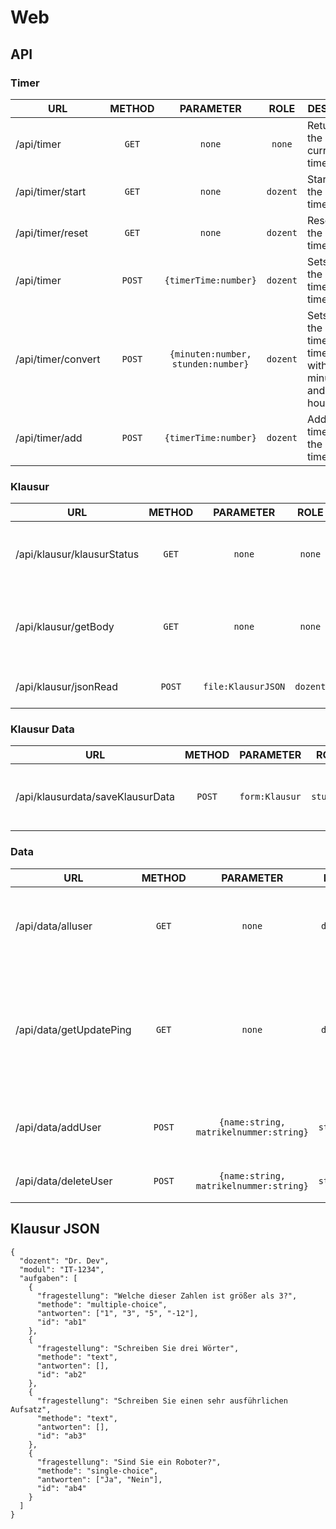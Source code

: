 # Web

## API

### Timer
| URL                | METHOD |             PARAMETER              |   ROLE   | DESCR.                                     |                                    RETURN                                     |
|--------------------|:------:|:----------------------------------:|:--------:|--------------------------------------------|:-----------------------------------------------------------------------------:|
| /api/timer         | `GET`  |               `none`               |  `none`  | Returns the current timer                  | ```{timerRemain:Date, timeOffset:number, finished:boolean, status:boolean}``` |
| /api/timer/start   | `GET`  |               `none`               | `dozent` | Starts the timer                           |                                    `none`                                     |
| /api/timer/reset   | `GET`  |               `none`               | `dozent` | Resets the timer                           |                                    `none`                                     |
| /api/timer         | `POST` |        `{timerTime:number}`        | `dozent` | Sets the timer time                        |                                    `none`                                     |
| /api/timer/convert | `POST` | `{minuten:number, stunden:number}` | `dozent` | Sets the timer time with minutes and hours |                                    `none`                                     |
| /api/timer/add     | `POST` |        `{timerTime:number}`        | `dozent` | Adds time to the timer                     |                                    `none`                                     |

### Klausur
| URL                        | METHOD |     PARAMETER      |   ROLE   | DESCR.                                |          RETURN           |
|----------------------------|:------:|:------------------:|:--------:|---------------------------------------|:-------------------------:|
| /api/klausur/klausurStatus | `GET`  |       `none`       |  `none`  | Returns if the klausur is started     | `{klausurStatus:boolean}` |
| /api/klausur/getBody       | `GET`  |       `none`       |  `none`  | Returns the body for the Klausur html |      `<html></html>`      |
| /api/klausur/jsonRead      | `POST` | `file:KlausurJSON` | `dozent` | Uploads the Klausur                   |          `none`           |

### Klausur Data
| URL                              | METHOD |   PARAMETER    |   ROLE    | DESCR.                       | RETURN |
|----------------------------------|:------:|:--------------:|:---------:|------------------------------|:------:|
| /api/klausurdata/saveKlausurData | `POST` | `form:Klausur` | `student` | Sends the filled out Klausur | `none` |

### Data
| URL                     | METHOD |               PARAMETER                |   ROLE    | DESCR.                                                                 |                    RETURN                     |
|-------------------------|:------:|:--------------------------------------:|:---------:|------------------------------------------------------------------------|:---------------------------------------------:|
| /api/data/alluser       | `GET`  |                 `none`                 | `dozent`  | Returns all user (should be only for this klausur)                     |               `[{userSchema}]`                |
| /api/data/getUpdatePing | `GET`  |                 `none`                 | `dozent`  | Returns ping that users have changed (should be only for this klausur) |            `{updatePing:boolean}`             |
| /api/data/addUser       | `POST` | `{name:string, matrikelnummer:string}` | `student` | Adds a new student to klausur                                          | `{'Registrierung erfolgreich abgeschlossen'}` |
| /api/data/deleteUser    | `POST` | `{name:string, matrikelnummer:string}` | `student` | Deletes a student                                                      |        `{'User existiert nicht mehr'}`        |

## Klausur JSON
```
{
  "dozent": "Dr. Dev",
  "modul": "IT-1234",
  "aufgaben": [
    {
      "fragestellung": "Welche dieser Zahlen ist größer als 3?",
      "methode": "multiple-choice",
      "antworten": ["1", "3", "5", "-12"],
      "id": "ab1"
    },
    {
      "fragestellung": "Schreiben Sie drei Wörter",
      "methode": "text",
      "antworten": [],
      "id": "ab2"
    },
    {
      "fragestellung": "Schreiben Sie einen sehr ausführlichen Aufsatz",
      "methode": "text",
      "antworten": [],
      "id": "ab3"
    },
    {
      "fragestellung": "Sind Sie ein Roboter?",
      "methode": "single-choice",
      "antworten": ["Ja", "Nein"],
      "id": "ab4"
    }
  ]
}
```

